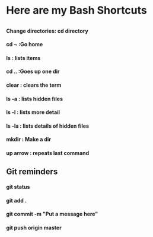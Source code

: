 #  Here are my Bash Shortcuts
## 
#### Change directories: cd directory

#### cd ~ :Go home

#### ls : lists items

#### cd .. :Goes up one dir

#### clear : clears the term

#### ls -a : lists hidden files

#### ls -l : lists more detail

#### ls -la : lists details of hidden files

#### mkdir : Make a dir

#### up arrow : repeats last command

## Git reminders
#### git status
#### git add .
#### git commit -m "Put a message here"
#### git push origin master
